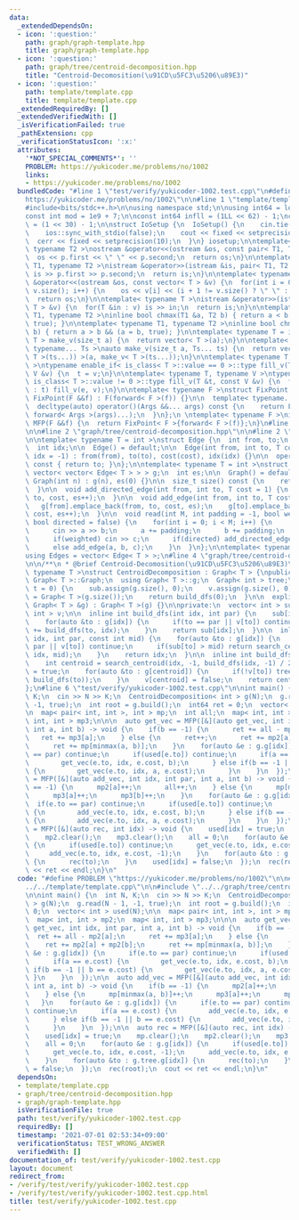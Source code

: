 ```yaml
---
data:
  _extendedDependsOn:
  - icon: ':question:'
    path: graph/graph-template.hpp
    title: graph/graph-template.hpp
  - icon: ':question:'
    path: graph/tree/centroid-decomposition.hpp
    title: "Centroid-Decomosition(\u91CD\u5FC3\u5206\u89E3)"
  - icon: ':question:'
    path: template/template.cpp
    title: template/template.cpp
  _extendedRequiredBy: []
  _extendedVerifiedWith: []
  _isVerificationFailed: true
  _pathExtension: cpp
  _verificationStatusIcon: ':x:'
  attributes:
    '*NOT_SPECIAL_COMMENTS*': ''
    PROBLEM: https://yukicoder.me/problems/no/1002
    links:
    - https://yukicoder.me/problems/no/1002
  bundledCode: "#line 1 \"test/verify/yukicoder-1002.test.cpp\"\n#define PROBLEM \"\
    https://yukicoder.me/problems/no/1002\"\n\n#line 1 \"template/template.cpp\"\n\
    #include<bits/stdc++.h>\n\nusing namespace std;\n\nusing int64 = long long;\n\
    const int mod = 1e9 + 7;\n\nconst int64 infll = (1LL << 62) - 1;\nconst int inf\
    \ = (1 << 30) - 1;\n\nstruct IoSetup {\n  IoSetup() {\n    cin.tie(nullptr);\n\
    \    ios::sync_with_stdio(false);\n    cout << fixed << setprecision(10);\n  \
    \  cerr << fixed << setprecision(10);\n  }\n} iosetup;\n\ntemplate< typename T1,\
    \ typename T2 >\nostream &operator<<(ostream &os, const pair< T1, T2 >& p) {\n\
    \  os << p.first << \" \" << p.second;\n  return os;\n}\n\ntemplate< typename\
    \ T1, typename T2 >\nistream &operator>>(istream &is, pair< T1, T2 > &p) {\n \
    \ is >> p.first >> p.second;\n  return is;\n}\n\ntemplate< typename T >\nostream\
    \ &operator<<(ostream &os, const vector< T > &v) {\n  for(int i = 0; i < (int)\
    \ v.size(); i++) {\n    os << v[i] << (i + 1 != v.size() ? \" \" : \"\");\n  }\n\
    \  return os;\n}\n\ntemplate< typename T >\nistream &operator>>(istream &is, vector<\
    \ T > &v) {\n  for(T &in : v) is >> in;\n  return is;\n}\n\ntemplate< typename\
    \ T1, typename T2 >\ninline bool chmax(T1 &a, T2 b) { return a < b && (a = b,\
    \ true); }\n\ntemplate< typename T1, typename T2 >\ninline bool chmin(T1 &a, T2\
    \ b) { return a > b && (a = b, true); }\n\ntemplate< typename T = int64 >\nvector<\
    \ T > make_v(size_t a) {\n  return vector< T >(a);\n}\n\ntemplate< typename T,\
    \ typename... Ts >\nauto make_v(size_t a, Ts... ts) {\n  return vector< decltype(make_v<\
    \ T >(ts...)) >(a, make_v< T >(ts...));\n}\n\ntemplate< typename T, typename V\
    \ >\ntypename enable_if< is_class< T >::value == 0 >::type fill_v(T &t, const\
    \ V &v) {\n  t = v;\n}\n\ntemplate< typename T, typename V >\ntypename enable_if<\
    \ is_class< T >::value != 0 >::type fill_v(T &t, const V &v) {\n  for(auto &e\
    \ : t) fill_v(e, v);\n}\n\ntemplate< typename F >\nstruct FixPoint : F {\n  explicit\
    \ FixPoint(F &&f) : F(forward< F >(f)) {}\n\n  template< typename... Args >\n\
    \  decltype(auto) operator()(Args &&... args) const {\n    return F::operator()(*this,\
    \ forward< Args >(args)...);\n  }\n};\n \ntemplate< typename F >\ninline decltype(auto)\
    \ MFP(F &&f) {\n  return FixPoint< F >{forward< F >(f)};\n}\n#line 4 \"test/verify/yukicoder-1002.test.cpp\"\
    \n\n#line 2 \"graph/tree/centroid-decomposition.hpp\"\n\n#line 2 \"graph/graph-template.hpp\"\
    \n\ntemplate< typename T = int >\nstruct Edge {\n  int from, to;\n  T cost;\n\
    \  int idx;\n\n  Edge() = default;\n\n  Edge(int from, int to, T cost = 1, int\
    \ idx = -1) : from(from), to(to), cost(cost), idx(idx) {}\n\n  operator int()\
    \ const { return to; }\n};\n\ntemplate< typename T = int >\nstruct Graph {\n \
    \ vector< vector< Edge< T > > > g;\n  int es;\n\n  Graph() = default;\n\n  explicit\
    \ Graph(int n) : g(n), es(0) {}\n\n  size_t size() const {\n    return g.size();\n\
    \  }\n\n  void add_directed_edge(int from, int to, T cost = 1) {\n    g[from].emplace_back(from,\
    \ to, cost, es++);\n  }\n\n  void add_edge(int from, int to, T cost = 1) {\n \
    \   g[from].emplace_back(from, to, cost, es);\n    g[to].emplace_back(to, from,\
    \ cost, es++);\n  }\n\n  void read(int M, int padding = -1, bool weighted = false,\
    \ bool directed = false) {\n    for(int i = 0; i < M; i++) {\n      int a, b;\n\
    \      cin >> a >> b;\n      a += padding;\n      b += padding;\n      T c = T(1);\n\
    \      if(weighted) cin >> c;\n      if(directed) add_directed_edge(a, b, c);\n\
    \      else add_edge(a, b, c);\n    }\n  }\n};\n\ntemplate< typename T = int >\n\
    using Edges = vector< Edge< T > >;\n#line 4 \"graph/tree/centroid-decomposition.hpp\"\
    \n\n/**\n * @brief Centroid-Decomosition(\u91CD\u5FC3\u5206\u89E3)\n */\ntemplate<\
    \ typename T >\nstruct CentroidDecomposition : Graph< T > {\npublic:\n  using\
    \ Graph< T >::Graph;\n  using Graph< T >::g;\n  Graph< int > tree;\n\n  int build(int\
    \ t = 0) {\n    sub.assign(g.size(), 0);\n    v.assign(g.size(), 0);\n    tree\
    \ = Graph< T >(g.size());\n    return build_dfs(0);\n  }\n\n  explicit CentroidDecomposition(const\
    \ Graph< T > &g) : Graph< T >(g) {}\n\nprivate:\n  vector< int > sub;\n  vector<\
    \ int > v;\n\n  inline int build_dfs(int idx, int par) {\n    sub[idx] = 1;\n\
    \    for(auto &to : g[idx]) {\n      if(to == par || v[to]) continue;\n      sub[idx]\
    \ += build_dfs(to, idx);\n    }\n    return sub[idx];\n  }\n\n  inline int search_centroid(int\
    \ idx, int par, const int mid) {\n    for(auto &to : g[idx]) {\n      if(to ==\
    \ par || v[to]) continue;\n      if(sub[to] > mid) return search_centroid(to,\
    \ idx, mid);\n    }\n    return idx;\n  }\n\n  inline int build_dfs(int idx) {\n\
    \    int centroid = search_centroid(idx, -1, build_dfs(idx, -1) / 2);\n    v[centroid]\
    \ = true;\n    for(auto &to : g[centroid]) {\n      if(!v[to]) tree.add_directed_edge(centroid,\
    \ build_dfs(to));\n    }\n    v[centroid] = false;\n    return centroid;\n  }\n\
    };\n#line 6 \"test/verify/yukicoder-1002.test.cpp\"\n\nint main() {\n  int N,\
    \ K;\n  cin >> N >> K;\n  CentroidDecomposition< int > g(N);\n  g.read(N - 1,\
    \ -1, true);\n  int root = g.build();\n  int64 ret = 0;\n  vector< int > used(N);\n\
    \n  map< pair< int, int >, int > mp;\n  int all;\n  map< int, int > mp2;\n  map<\
    \ int, int > mp3;\n\n\n  auto get_vec = MFP([&](auto get_vec, int idx, int par,\
    \ int a, int b) -> void {\n    if(b == -1) {\n      ret += all - mp2[a];\n   \
    \   ret += mp3[a];\n    } else {\n      ret++;\n      ret += mp2[a] + mp2[b];\n\
    \      ret += mp[minmax(a, b)];\n    }\n    for(auto &e : g.g[idx]) {\n      if(e.to\
    \ == par) continue;\n      if(used[e.to]) continue;\n      if(a == e.cost) {\n\
    \        get_vec(e.to, idx, e.cost, b);\n      } else if(b == -1 || b == e.cost)\
    \ {\n        get_vec(e.to, idx, a, e.cost);\n      }\n    }\n  });\n\n  auto add_vec\
    \ = MFP([&](auto add_vec, int idx, int par, int a, int b) -> void {\n    if(b\
    \ == -1) {\n      mp2[a]++;\n      all++;\n    } else {\n      mp[minmax(a, b)]++;\n\
    \      mp3[a]++;\n      mp3[b]++;\n    }\n    for(auto &e : g.g[idx]) {\n    \
    \  if(e.to == par) continue;\n      if(used[e.to]) continue;\n      if(a == e.cost)\
    \ {\n        add_vec(e.to, idx, e.cost, b);\n      } else if(b == -1 || b == e.cost)\
    \ {\n        add_vec(e.to, idx, a, e.cost);\n      }\n    }\n  });\n\n  auto rec\
    \ = MFP([&](auto rec, int idx) -> void {\n    used[idx] = true;\n    mp.clear();\n\
    \    mp2.clear();\n    mp3.clear();\n    all = 0;\n    for(auto &e : g.g[idx])\
    \ {\n      if(used[e.to]) continue;\n      get_vec(e.to, idx, e.cost, -1);\n \
    \     add_vec(e.to, idx, e.cost, -1);\n    }\n    for(auto &to : g.tree.g[idx])\
    \ {\n      rec(to);\n    }\n    used[idx] = false;\n  });\n  rec(root);\n  cout\
    \ << ret << endl;\n}\n"
  code: "#define PROBLEM \"https://yukicoder.me/problems/no/1002\"\n\n#include \"\
    ../../template/template.cpp\"\n\n#include \"../../graph/tree/centroid-decomposition.hpp\"\
    \n\nint main() {\n  int N, K;\n  cin >> N >> K;\n  CentroidDecomposition< int\
    \ > g(N);\n  g.read(N - 1, -1, true);\n  int root = g.build();\n  int64 ret =\
    \ 0;\n  vector< int > used(N);\n\n  map< pair< int, int >, int > mp;\n  int all;\n\
    \  map< int, int > mp2;\n  map< int, int > mp3;\n\n\n  auto get_vec = MFP([&](auto\
    \ get_vec, int idx, int par, int a, int b) -> void {\n    if(b == -1) {\n    \
    \  ret += all - mp2[a];\n      ret += mp3[a];\n    } else {\n      ret++;\n  \
    \    ret += mp2[a] + mp2[b];\n      ret += mp[minmax(a, b)];\n    }\n    for(auto\
    \ &e : g.g[idx]) {\n      if(e.to == par) continue;\n      if(used[e.to]) continue;\n\
    \      if(a == e.cost) {\n        get_vec(e.to, idx, e.cost, b);\n      } else\
    \ if(b == -1 || b == e.cost) {\n        get_vec(e.to, idx, a, e.cost);\n     \
    \ }\n    }\n  });\n\n  auto add_vec = MFP([&](auto add_vec, int idx, int par,\
    \ int a, int b) -> void {\n    if(b == -1) {\n      mp2[a]++;\n      all++;\n\
    \    } else {\n      mp[minmax(a, b)]++;\n      mp3[a]++;\n      mp3[b]++;\n \
    \   }\n    for(auto &e : g.g[idx]) {\n      if(e.to == par) continue;\n      if(used[e.to])\
    \ continue;\n      if(a == e.cost) {\n        add_vec(e.to, idx, e.cost, b);\n\
    \      } else if(b == -1 || b == e.cost) {\n        add_vec(e.to, idx, a, e.cost);\n\
    \      }\n    }\n  });\n\n  auto rec = MFP([&](auto rec, int idx) -> void {\n\
    \    used[idx] = true;\n    mp.clear();\n    mp2.clear();\n    mp3.clear();\n\
    \    all = 0;\n    for(auto &e : g.g[idx]) {\n      if(used[e.to]) continue;\n\
    \      get_vec(e.to, idx, e.cost, -1);\n      add_vec(e.to, idx, e.cost, -1);\n\
    \    }\n    for(auto &to : g.tree.g[idx]) {\n      rec(to);\n    }\n    used[idx]\
    \ = false;\n  });\n  rec(root);\n  cout << ret << endl;\n}\n"
  dependsOn:
  - template/template.cpp
  - graph/tree/centroid-decomposition.hpp
  - graph/graph-template.hpp
  isVerificationFile: true
  path: test/verify/yukicoder-1002.test.cpp
  requiredBy: []
  timestamp: '2021-07-01 02:53:34+09:00'
  verificationStatus: TEST_WRONG_ANSWER
  verifiedWith: []
documentation_of: test/verify/yukicoder-1002.test.cpp
layout: document
redirect_from:
- /verify/test/verify/yukicoder-1002.test.cpp
- /verify/test/verify/yukicoder-1002.test.cpp.html
title: test/verify/yukicoder-1002.test.cpp
---
```


